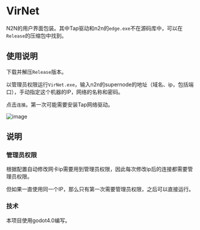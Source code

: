 # VirNet
N2N的用户界面包装。其中Tap驱动和n2n的`edge.exe`不在源码库中，可以在`Release`的压缩包中找到。

## 使用说明
下载并解压`Release`版本。

以管理员权限运行`VirNet.exe`，输入n2n的supernode的地址（域名、ip，包括端口），手动指定这个机器的IP，网络的名称和密码。

点击`连接`。第一次可能需要安装Tap网络驱动。

![image](https://user-images.githubusercontent.com/10357789/205247005-14ecd3b4-e8fa-4a97-b0cc-1a227e8add2f.png)

## 说明
### 管理员权限
根据配置自动修改网卡ip需要用到管理员权限，因此每次修改ip后的连接都需要管理员权限。

但如果一直使用同一个IP，那么只有第一次需要管理员权限，之后可以直接运行。

### 技术
本项目使用godot4.0编写。
